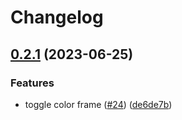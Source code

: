 # Changelog

## [0.2.1](https://github.com/hamakou108/hama-color/compare/v0.2.0...v0.2.1) (2023-06-25)


### Features

* toggle color frame ([#24](https://github.com/hamakou108/hama-color/issues/24)) ([de6de7b](https://github.com/hamakou108/hama-color/commit/de6de7b93cf7e4f4efd63224a99aefa08bb8f01a))

